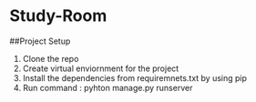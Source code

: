 # Study-Room

##Project Setup
1. Clone the repo
2. Create virtual enviornment for the project
3. Install the dependencies from requiremnets.txt by using pip
4. Run command : pyhton manage.py runserver 
